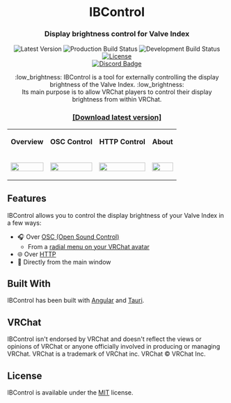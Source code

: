 
<h1 align="center">IBControl</h1>
<h3 align="center">Display brightness control for Valve Index</h2>

<p align="center">
    <a><img alt="Latest Version" src="https://img.shields.io/github/v/tag/Raphiiko/IBControl?color=informational&label=version&sort=semver"></a>
    <a><img alt="Production Build Status" src="https://github.com/Raphiiko/IBControl/actions/workflows/build-release.yml/badge.svg"/></a>
    <a><img alt="Development Build Status" src="https://github.com/Raphiiko/IBControl/actions/workflows/build-development.yml/badge.svg"/></a>
    <a href="https://github.com/Raphiiko/IBControl/blob/develop/LICENSE"><img alt="License" src="https://img.shields.io/github/license/Raphiiko/IBControl"></a>
    <br>
    <a href="https://discord.gg/7MqdPJhYxC"><img alt="Discord Badge" src="https://img.shields.io/discord/1023672078672609382?color=5865f2&label=Discord&logo=discord&logoColor=https%3A%2F%2Fshields.io%2Fcategory%2Fother"/></a>
</p>

<p align="center">
:low_brightness: IBControl is a tool for externally controlling the display brightness of the Valve Index. :low_brightness:<br>
Its main purpose is to allow VRChat players to control their display brightness from within VRChat.
</p>

<h3 align="center"><a href="https://github.com/Raphiiko/IBControl/releases/latest">[Download latest version]</a></h3>

<p align="center">
<table>
<tr>
<td><p align="center"><b>Overview</b></p></td>
<td><p align="center"><b>OSC Control</b></p></td>
<td><p align="center"><b>HTTP Control</b></p></td>
<td><p align="center"><b>About</b></p></td>
</tr>
<tr>
<td><p align="center"><img src="https://user-images.githubusercontent.com/111654848/226115409-8bd19458-985b-48f4-9af5-2a09d1252198.png" width="100%" crossorigin></p></td>
<td><p align="center"><img src="https://user-images.githubusercontent.com/111654848/226115413-c44f8c51-d32a-493c-8fac-125d65cca5ef.png" width="100%" crossorigin></p></td>
<td><p align="center"><img src="https://user-images.githubusercontent.com/111654848/226115420-47241aa7-71d5-492b-9bb4-a049e3a3ad92.png" width="100%" crossorigin></p></td>
<td><p align="center"><img src="https://user-images.githubusercontent.com/111654848/226115422-cb022f05-3795-4d20-87f6-c5b48b742568.png" width="100%" crossorigin></p></td>
</tr>
</table>
</p>

## Features

IBControl allows you to control the display brightness of your Valve Index in a few ways:

- :headphones: Over [OSC (Open Sound Control)](https://github.com/Raphiiko/IBControl/wiki/OSC-Control)
  - From a [radial menu on your VRChat avatar](https://github.com/Raphiiko/IBControl/wiki/VRChat-Avatar-Menu)
- :globe_with_meridians: Over [HTTP](https://github.com/Raphiiko/IBControl/wiki/HTTP-Control)
- :low_brightness: Directly from the main window

## Built With

IBControl has been built with [Angular](https://angular.io/) and [Tauri](https://tauri.app/).

## VRChat

IBControl isn't endorsed by VRChat and doesn't reflect the views or opinions of VRChat or anyone officially involved in producing or managing VRChat. VRChat is a trademark of VRChat inc. VRChat © VRChat Inc.

## License

IBControl is available under the [MIT](https://github.com/Raphiiko/IBControl/blob/develop/LICENSE.md) license.
